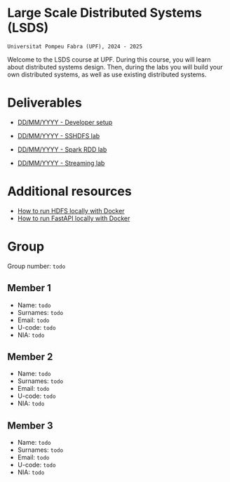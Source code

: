 # Large Scale Distributed Systems (LSDS)

`Universitat Pompeu Fabra (UPF), 2024 - 2025`

Welcome to the LSDS course at UPF. During this course, you will learn about distributed systems design. Then, during the labs you will build your own distributed systems, as well as use existing distributed systems.

# Deliverables

- [DD/MM/YYYY - Developer setup](./setup/README.md)

- [DD/MM/YYYY - SSHDFS lab](./sshdfs/README.md)

- [DD/MM/YYYY - Spark RDD lab](./sparkrdd/README.md)

- [DD/MM/YYYY - Streaming lab](./streaming/README.md)


# Additional resources

- [How to run HDFS locally with Docker](./hdfs/README.md)
- [How to run FastAPI locally with Docker](./fastapi-quickstart/README.md)


# Group

Group number: `todo`

## Member 1
- Name: `todo`
- Surnames: `todo`
- Email: `todo`
- U-code: `todo`
- NIA: `todo`

## Member 2
- Name: `todo`
- Surnames: `todo`
- Email: `todo`
- U-code: `todo`
- NIA: `todo`

## Member 3
- Name: `todo`
- Surnames: `todo`
- Email: `todo`
- U-code: `todo`
- NIA: `todo`
